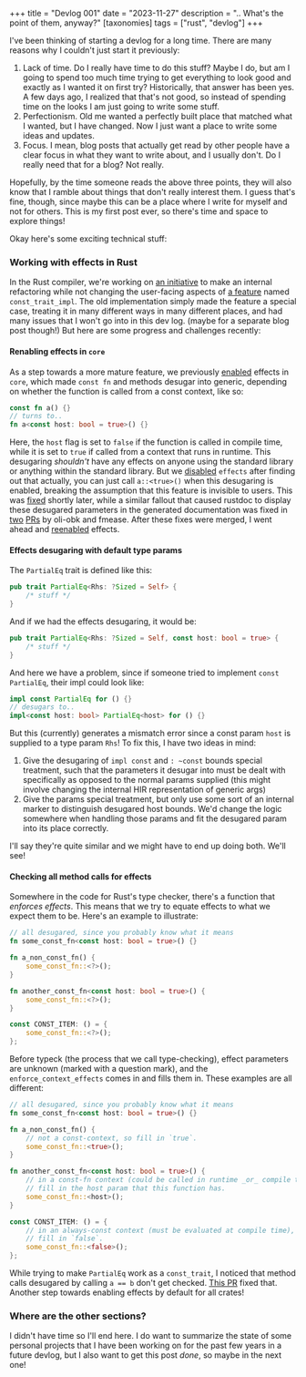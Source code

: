 +++
title = "Devlog 001"
date = "2023-11-27"
description = ".. What's the point of them, anyway?"
[taxonomies]
tags = ["rust", "devlog"]
+++


I've been thinking of starting a devlog for a long time. There are many reasons why I couldn't just start it previously:

1. Lack of time. Do I really have time to do this stuff? Maybe I do, but am I going to spend too much time trying to get everything to look good and exactly as I wanted it on first try? Historically, that answer has been yes. A few days ago, I realized that that's not good, so instead of spending time on the looks I am just going to write some stuff.
2. Perfectionism. Old me wanted a perfectly built place that matched what I wanted, but I have changed. Now I just want a place to write some ideas and updates.
3. Focus. I mean, blog posts that actually get read by other people have a clear focus in what they want to write about, and I usually don't. Do I really need that for a blog? Not really.

Hopefully, by the time someone reads the above three points, they will also know that I ramble about things that don't really interest them. I guess that's fine, though, since maybe this can be a place where I write for myself and not for others. This is my first post ever, so there's time and space to explore things!

Okay here's some exciting technical stuff:

### Working with effects in Rust

In the Rust compiler, we're working on [an initiative](https://blog.rust-lang.org/inside-rust/2022/07/27/keyword-generics.html) to make an internal refactoring while not changing the user-facing aspects of [a feature](https://github.com/rust-lang/rust/issues/67792) named `const_trait_impl`. The old implementation simply made the feature a special case, treating it in many different ways in many different places, and had many issues that I won't go into in this dev log. (maybe for a separate blog post though!) But here are some progress and challenges recently:

#### Renabling effects in `core`

As a step towards a more mature feature, we previously [enabled](https://github.com/rust-lang/rust/pull/114776) effects in `core`, which made `const fn` and methods desugar into generic, depending on whether the function is called from a const context, like so:

```rust
const fn a() {}
// turns to..
fn a<const host: bool = true>() {}
```

Here, the `host` flag is set to `false` if the function is called in compile time, while it is set to `true` if called from a context that runs in runtime. This desugaring _shouldn't_ have any effects on anyone using the standard library or anything within the standard library. But we [disabled](https://github.com/rust-lang/rust/pull/116856) `effects` after finding out that actually, you can just call `a::<true>()` when this desugaring is enabled, breaking the assumption that this feature is invisible to users. This was [fixed](https://github.com/rust-lang/rust/pull/117171) shortly later, while a similar fallout that caused rustdoc to display these desugared parameters in the generated documentation was fixed in [two](https://github.com/rust-lang/rust/pull/116670) [PRs](https://github.com/rust-lang/rust/pull/117531) by oli-obk and fmease. After these fixes were merged, I went ahead and [reenabled](https://github.com/rust-lang/rust/pull/117825) effects.

#### Effects desugaring with default type params

The `PartialEq` trait is defined like this:

```rust
pub trait PartialEq<Rhs: ?Sized = Self> {
    /* stuff */
}
```

And if we had the effects desugaring, it would be:

```rust
pub trait PartialEq<Rhs: ?Sized = Self, const host: bool = true> {
    /* stuff */
}
```

And here we have a problem, since if someone tried to implement `const PartialEq`, their impl could look like:

```rust
impl const PartialEq for () {}
// desugars to..
impl<const host: bool> PartialEq<host> for () {}
```

But this (currently) generates a mismatch error since a const param `host` is supplied to a type param `Rhs`! To fix this, I have two ideas in mind:

1. Give the desugaring of `impl const` and `: ~const` bounds special treatment, such that the parameters it desugar into must be dealt with specifically as opposed to the normal params supplied (this might involve changing the internal HIR representation of generic args)
2. Give the params special treatment, but only use some sort of an internal marker to distinguish desugared host bounds. We'd change the logic somewhere when handling those params and fit the desugared param into its place correctly.

I'll say they're quite similar and we might have to end up doing both. We'll see!

#### Checking all method calls for effects

Somewhere in the code for Rust's type checker, there's a function that _enforces effects_. This means that we try to equate effects to what we expect them to be. Here's an example to illustrate:

```rust
// all desugared, since you probably know what it means
fn some_const_fn<const host: bool = true>() {}

fn a_non_const_fn() {
    some_const_fn::<?>();
}

fn another_const_fn<const host: bool = true>() {
    some_const_fn::<?>();
}

const CONST_ITEM: () = {
    some_const_fn::<?>();
};
```

Before typeck (the process that we call type-checking), effect parameters are unknown (marked with a question mark), and the `enforce_context_effects` comes in and fills them in. These examples are all different:

```rust
// all desugared, since you probably know what it means
fn some_const_fn<const host: bool = true>() {}

fn a_non_const_fn() {
    // not a const-context, so fill in `true`.
    some_const_fn::<true>();
}

fn another_const_fn<const host: bool = true>() {
    // in a const-fn context (could be called in runtime _or_ compile time),
    // fill in the host param that this function has.
    some_const_fn::<host>();
}

const CONST_ITEM: () = {
    // in an always-const context (must be evaluated at compile time),
    // fill in `false`.
    some_const_fn::<false>();
};
```

While trying to make `PartialEq` work as a `const_trait`, I noticed that method calls desugared by calling `a == b` don't get checked. [This PR](https://github.com/rust-lang/rust/pull/118282) fixed that. Another step towards enabling effects by default for all crates!


### Where are the other sections?

I didn't have time so I'll end here. I do want to summarize the state of some personal projects that I have been working on for the past few years in a future devlog, but I also want to get this post _done_, so maybe in the next one!
